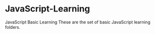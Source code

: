 # JavaScript-Learning
JavaScript Basic Learning
These are the set of basic JavaScript learning folders.
